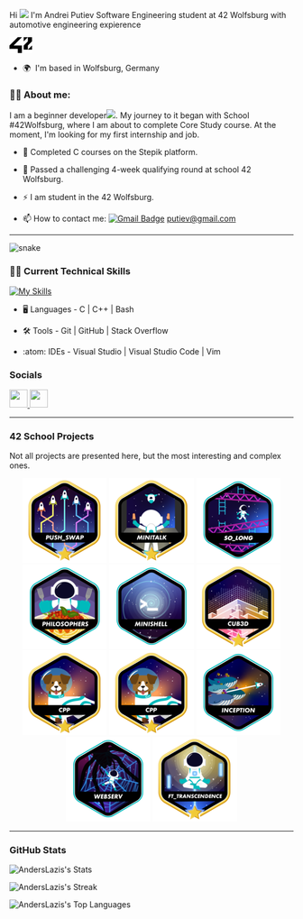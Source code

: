 Hi ![](https://user-images.githubusercontent.com/18350557/176309783-0785949b-9127-417c-8b55-ab5a4333674e.gif) I'm Andrei Putiev Software Engineering student at 42 Wolfsburg with automotive engineering expierence
<div align="left"> <a href= "https://42wolfsburg.de/"><img width="40px" alt="42Logo" src="assets/42.png"/></a> 
</p>

*   🌍  I'm based in Wolfsburg, Germany

### :man_technologist: About me:

I am a beginner developer<img src="https://media.giphy.com/media/WUlplcMpOCEmTGBtBW/giphy.gif" width="30px">. My journey to it began with School #42Wolfsburg, where I am about to complete Core Study course. At the moment, I'm looking for my first internship and job. 


- :telescope: Completed C courses on the Stepik platform.

- :seedling: Passed a challenging 4-week qualifying round at school 42 Wolfsburg.

- :zap: I am student in the 42 Wolfsburg.

- :mailbox: How to contact me: [![Gmail Badge](https://img.shields.io/badge/-Gmail-red?style=flat&logo=Gmail&logoColor=white)](mailto:putiev@gmail.com) putiev@gmail.com

---
<div align="left">
 <img width="600" src="assets/github-snake.svg" alt="snake"/>
</p>

###  🧑‍💻 Current Technical Skills

[![My Skills](https://skillicons.dev/icons?i=c,cpp,py,ts,django,angular,html,mysql,postgres,nginx,postman,bash,vscode,docker,wordpress,ubuntu,stackoverflow,github,git,arduino,vim)](https://skillicons.dev)

- :desktop_computer:  Languages - C | C++ | Bash 

- :hammer_and_wrench:  Tools - Git | GitHub | Stack Overflow

- :atom:  IDEs - Visual Studio | Visual Studio Code | Vim


### Socials

<p align="left"> <a href="https://www.linkedin.com/in/anderscarnegie/" target="_blank" rel="noreferrer"> <picture> <source media="(prefers-color-scheme: dark)" srcset="https://raw.githubusercontent.com/danielcranney/readme-generator/main/public/icons/socials/linkedin-dark.svg" /> <source media="(prefers-color-scheme: light)" srcset="https://raw.githubusercontent.com/danielcranney/readme-generator/main/public/icons/socials/linkedin.svg" /> <img src="https://raw.githubusercontent.com/danielcranney/readme-generator/main/public/icons/socials/linkedin.svg" width="32" height="32" /> </picture> </a>
<a href="https://www.facebook.com/andersmunich" target="_blank" rel="noreferrer"> <picture> <source media="(prefers-color-scheme: dark)" srcset="https://raw.githubusercontent.com/danielcranney/readme-generator/main/public/icons/socials/facebook-dark.svg" /> <source media="(prefers-color-scheme: light)" srcset="https://raw.githubusercontent.com/danielcranney/readme-generator/main/public/icons/socials/facebook.svg" /> <img src="https://raw.githubusercontent.com/danielcranney/readme-generator/main/public/icons/socials/facebook.svg" width="32" height="32" /> </picture> </a></p>

---
### 42 School Projects
Not all projects are presented here, but the most interesting and complex ones.
<div align="center">

<a href="https://github.com/AndersLazis/Push_swap">![42 Badge](https://github.com/AndersLazis/AndersLazis/blob/main/assets/badges/push_swapm.png)</a>
<a href="https://github.com/AndersLazis/Minitalk">![42 Badge](https://github.com/AndersLazis/AndersLazis/blob/main/assets/badges/minitalkm.png)</a>
<a href="https://github.com/AndersLazis/So_long">![42 Badge](https://github.com/AndersLazis/AndersLazis/blob/main/assets/badges/so_longe.png)</a>
<a href="https://github.com/AndersLazis/Philosophers">![42 Badge](https://github.com/AndersLazis/AndersLazis/blob/main/assets/badges/philosopherse.png)</a>
<a href="https://github.com/AndersLazis/Minishell">![42 Badge](https://github.com/AndersLazis/AndersLazis/blob/main/assets/badges/minishelle.png)</a>
<a href="https://github.com/AndersLazis/Cub3D">![42 Badge](https://github.com/AndersLazis/AndersLazis/blob/main/assets/badges/cub3dm.png)</a>
<a href="https://github.com/AndersLazis/CPP_Modules_00-04">![42 Badge](https://github.com/AndersLazis/AndersLazis/blob/main/assets/badges/cppm.png)</a>
<a href="https://github.com/AndersLazis/CPP_Modules_05-09">![42 Badge](https://github.com/AndersLazis/AndersLazis/blob/main/assets/badges/cppm.png)</a>
<a href="https://github.com/AndersLazis/Inception">![42 Badge](https://github.com/AndersLazis/AndersLazis/blob/main/assets/badges/inceptione.png)</a>
<a href="https://github.com/AndersLazis/WebServer">![42 Badge](https://github.com/AndersLazis/AndersLazis/blob/main/assets/badges/webserve.png)</a>
<a href="https://github.com/cmenke42/42_transcendence">![42 Badge](https://github.com/AndersLazis/AndersLazis/blob/main/assets/badges/ft_transcendencem.png)</a>



</div>

---

### GitHub Stats


![AndersLazis's Stats](https://github-readme-stats.vercel.app/api?username=AndersLazis&theme=vue&show_icons=true&hide_border=false&count_private=true)

![AndersLazis's Streak](https://github-readme-streak-stats.herokuapp.com/?user=AndersLazis&theme=vue&hide_border=false)

![AndersLazis's Top Languages](https://github-readme-stats.vercel.app/api/top-langs/?username=AndersLazis&theme=vue&show_icons=true&hide_border=false&layout=compact)

